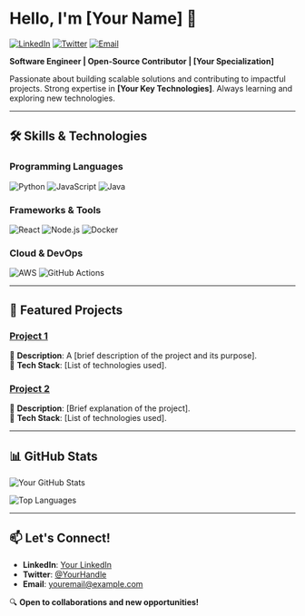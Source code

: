 # Hello, I'm [Your Name] 👋  

[![LinkedIn](https://img.shields.io/badge/LinkedIn-0077B5?style=for-the-badge&logo=linkedin&logoColor=white)](https://www.linkedin.com/in/yourprofile/)
[![Twitter](https://img.shields.io/badge/Twitter-1DA1F2?style=for-the-badge&logo=twitter&logoColor=white)](https://twitter.com/yourhandle)
[![Email](https://img.shields.io/badge/Email-D14836?style=for-the-badge&logo=gmail&logoColor=white)](mailto:youremail@example.com)

**Software Engineer | Open-Source Contributor | [Your Specialization]**  

Passionate about building scalable solutions and contributing to impactful projects. Strong expertise in **[Your Key Technologies]**. Always learning and exploring new technologies.  

---

## 🛠️ **Skills & Technologies**  

### **Programming Languages**  
![Python](https://img.shields.io/badge/Python-3776AB?style=flat&logo=python&logoColor=white)
![JavaScript](https://img.shields.io/badge/JavaScript-F7DF1E?style=flat&logo=javascript&logoColor=black)
![Java](https://img.shields.io/badge/Java-007396?style=flat&logo=java&logoColor=white)  

### **Frameworks & Tools**  
![React](https://img.shields.io/badge/React-61DAFB?style=flat&logo=react&logoColor=black)
![Node.js](https://img.shields.io/badge/Node.js-339933?style=flat&logo=node.js&logoColor=white)
![Docker](https://img.shields.io/badge/Docker-2496ED?style=flat&logo=docker&logoColor=white)  

### **Cloud & DevOps**  
![AWS](https://img.shields.io/badge/AWS-232F3E?style=flat&logo=amazon-aws&logoColor=white)
![GitHub Actions](https://img.shields.io/badge/GitHub_Actions-2088FF?style=flat&logo=github-actions&logoColor=white)  

---

## 🚀 **Featured Projects**  

### [Project 1](https://github.com/yourusername/project1)  
📌 **Description**: A [brief description of the project and its purpose].  
🔧 **Tech Stack**: [List of technologies used].  

### [Project 2](https://github.com/yourusername/project2)  
📌 **Description**: [Brief explanation of the project].  
🔧 **Tech Stack**: [List of technologies used].  

---

## 📊 **GitHub Stats**  

![Your GitHub Stats](https://github-readme-stats.vercel.app/api?username=yourusername&show_icons=true&theme=dark&hide_border=true)  

![Top Languages](https://github-readme-stats.vercel.app/api/top-langs/?username=yourusername&layout=compact&theme=dark&hide_border=true)  

---

## 📫 **Let's Connect!**  
- **LinkedIn**: [Your LinkedIn](https://linkedin.com/in/yourprofile)  
- **Twitter**: [@YourHandle](https://twitter.com/yourhandle)  
- **Email**: [youremail@example.com](mailto:youremail@example.com)  

🔍 **Open to collaborations and new opportunities!**  
